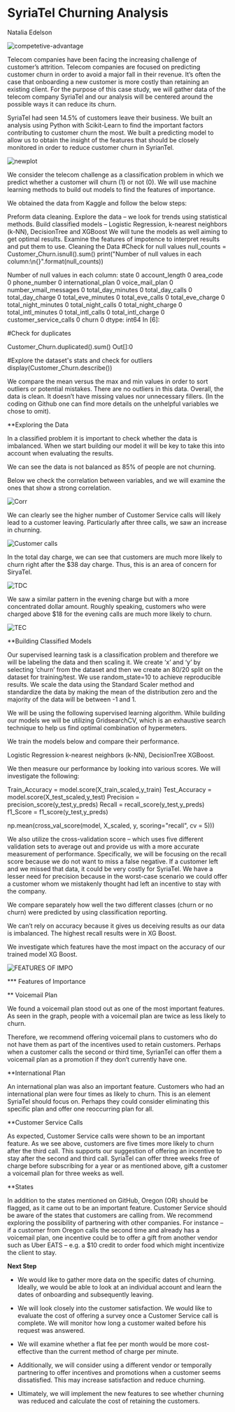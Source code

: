 # SyriaTel Churning Analysis

Natalia Edelson

![competetive-advantage](https://user-images.githubusercontent.com/44559346/141393806-e233960f-df8b-4fe0-b6be-27fd472518e7.jpeg)


Telecom companies have been facing the increasing challenge of customer’s attrition. Telecom companies are focused on predicting customer churn in order to avoid a major fall in their revenue. It’s often the case that onboarding a new customer is more costly than retaining an existing client. For the purpose of this case study, we will gather data of the telecom company SyriaTel and our analysis will be centered around the possible ways it can reduce its churn.

SyriaTel had seen 14.5% of customers leave their business. We built an analysis using Python with Scikit-Learn to find the important factors contributing to customer churn the most. We built a predicting model to allow us to obtain the insight of the features that should be closely monitored in order to reduce customer churn in SyrianTel.



![newplot](https://user-images.githubusercontent.com/44559346/141393825-5ae4612e-6b6c-4b26-a27e-757eb6b65f80.png)





We consider the telecom challenge as a classification problem in which we predict whether a customer will churn (1) or not (0). We will use machine learning methods to build out models to find the features of importance.

We obtained the data from Kaggle and follow the below steps:

Preform data cleaning.
Explore the data – we look for trends using statistical methods.
Build classified models – Logistic Regression, k-nearest neighbors (k-NN), DecisionTree and XGBoost
We will tune the models as well aiming to get optimal results.
Examine the features of impotence to interpret results and put them to use.
Cleaning the Data
#Check for null values
null_counts = Customer_Churn.isnull().sum()
print("Number of null values in each column:\n{}".format(null_counts))

Number of null values in each column:
state                     0
account_length            0
area_code                 0
phone_number              0
international_plan        0
voice_mail_plan           0
number_vmail_messages     0
total_day_minutes         0
total_day_calls           0
total_day_charge          0
total_eve_minutes         0
total_eve_calls           0
total_eve_charge          0
total_night_minutes       0
total_night_calls         0
total_night_charge        0
total_intl_minutes        0
total_intl_calls          0
total_intl_charge         0
customer_service_calls    0
churn                     0
dtype: int64
In [6]:



#Check for duplicates

Customer_Churn.duplicated().sum()
Out[]:0
 

#Explore the dataset's stats and check for outliers 
display(Customer_Churn.describe())


We compare the mean versus the max and min values in order to sort outliers or potential mistakes. There are no outliers in this data. Overall, the data is clean. It doesn’t have missing values nor unnecessary fillers. (In the coding on Github one can find more details on the unhelpful variables we chose to omit).

**Exploring the Data

In a classified problem it is important to check whether the data is imbalanced. When we start building our model it will be key to take this into account when evaluating the results.

We can see the data is not balanced as 85% of people are not churning.

Below we check the correlation between variables, and we will examine the ones that show a strong correlation.


![Corr](https://user-images.githubusercontent.com/44559346/141393888-8c2eba21-6183-4c6f-a818-254cd2d7441b.png)


We can clearly see the higher number of Customer Service calls will likely lead to a customer leaving. Particularly after three calls, we saw an increase in churning.





![Customer calls ](https://user-images.githubusercontent.com/44559346/141393943-927e95c5-b36d-430e-9109-d9571fa298b4.png)




In the total day charge, we can see that customers are much more likely to churn right after the $38 day charge. Thus, this is an area of concern for SiryaTel.




![TDC](https://user-images.githubusercontent.com/44559346/141393954-ae6d68d0-31a3-4afc-85c8-80b83e0dc367.png)



We saw a similar pattern in the evening charge but with a more concentrated dollar amount. Roughly speaking, customers who were charged above $18 for the evening calls are much more likely to churn.

![TEC](https://user-images.githubusercontent.com/44559346/141393959-9e9e0401-43a0-40bd-8ee3-aae6562a8888.png)


**Building Classified Models

Our supervised learning task is a classification problem and therefore we will be labeling the data and then scaling it. We create ‘x’ and ‘y’ by selecting ‘churn’ from the dataset and then we create an 80/20 split on the dataset for training/test. We use random_state=10 to achieve reproducible results. We scale the data using the Standard Scaler method and standardize the data by making the mean of the distribution zero and the majority of the data will be between -1 and 1.

We will be using the following supervised learning algorithm. While building our models we will be utilizing GridsearchCV, which is an exhaustive search technique to help us find optimal combination of hypermeters.

We train the models below and compare their performance.

Logistic Regression k-nearest neighbors (k-NN), DecisionTree XGBoost.

We then measure our performance by looking into various scores. We will investigate the following:

Train_Accuracy = model.score(X_train_scaled,y_train)
Test_Accuracy = model.score(X_test_scaled,y_test)
Precision = precision_score(y_test,y_preds)
Recall = recall_score(y_test,y_preds)
f1_Score = f1_score(y_test,y_preds)

np.mean(cross_val_score(model, X_scaled, y, scoring="recall", cv = 5)))


We also utilize the cross-validation score – which uses five different validation sets to average out and provide us with a more accurate measurement of performance. Specifically, we will be focusing on the recall score because we do not want to miss a false negative. If a customer left and we missed that data, it could be very costly for SyriaTel. We have a lesser need for precision because in the worst-case scenario we could offer a customer whom we mistakenly thought had left an incentive to stay with the company.

We compare separately how well the two different classes (churn or no churn) were predicted by using classification reporting.

We can’t rely on accuracy because it gives us deceiving results as our data is imbalanced. The highest recall results were in XG Boost.


We investigate which features have the most impact on the accuracy of our trained model XG Boost.


![FEATURES OF IMPO](https://user-images.githubusercontent.com/44559346/141394009-c32aeada-1e59-434d-815e-39be13048f21.png)



*** Features of Importance

** Voicemail Plan

We found a voicemail plan stood out as one of the most important features. As seen in the graph, people with a voicemail plan are twice as less likely to churn.

Therefore, we recommend offering voicemail plans to customers who do not have them as part of the incentives used to retain customers. Perhaps when a customer calls the second or third time, SyrianTel can offer them a voicemail plan as a promotion if they don’t currently have one.

**International Plan

An international plan was also an important feature. Customers who had an international plan were four times as likely to churn. This is an element SyriaTel should focus on. Perhaps they could consider eliminating this specific plan and offer one reoccurring plan for all.

**Customer Service Calls

As expected, Customer Service calls were shown to be an important feature. As we see above, customers are five times more likely to churn after the third call. This supports our suggestion of offering an incentive to stay after the second and third call. SyriaTel can offer three weeks free of charge before subscribing for a year or as mentioned above, gift a customer a voicemail plan for three weeks as well.

**States

In addition to the states mentioned on GitHub, Oregon (OR) should be flagged, as it came out to be an important feature. Customer Service should be aware of the states that customers are calling from. We recommend exploring the possibility of partnering with other companies. For instance – if a customer from Oregon calls the second time and already has a voicemail plan, one incentive could be to offer a gift from another vendor such as Uber EATS – e.g. a $10 credit to order food which might incentivize the client to stay.

**Next Step**

- We would like to gather more data on the specific dates of churning. Ideally, we would be able to look at an individual account and learn the dates of onboarding and subsequently leaving.

- We will look closely into the customer satisfaction. We would like to evaluate the cost of offering a survey once a Customer Service call is complete. We will monitor how long a customer waited before his request was answered.

- We will examine whether a flat fee per month would be more cost-effective than the current method of charge per minute.

- Additionally, we will consider using a different vendor or temporally partnering to offer incentives and promotions when a customer seems dissatisfied. This may increase satisfaction and reduce churning.

- Ultimately, we will implement the new features to see whether churning was reduced and calculate the cost of retaining the customers.
